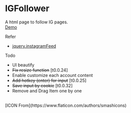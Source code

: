 # IGFollower
A html page to follow IG pages.<br>
[Demo](https://ahchao.github.io/IGFollower/)

Refer
- [jquery.instagramFeed](https://github.com/jsanahuja/jquery.instagramFeed)

Todo
- UI beautify
- <s>Fix resize function</s> [t0.0.24]
- Enable customize each account content
- <s>Add hotkey (enter) for input</s> [t0.0.25]
- <s>Save input by cookie</s> [t0.0.32]
- Remove and Drag Item one by one
<br>
[ICON From](https://www.flaticon.com/authors/smashicons)
